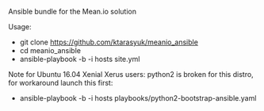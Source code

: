 Ansible bundle for the Mean.io solution 


Usage:

- git clone https://github.com/ktarasyuk/meanio_ansible
- cd meanio_ansible
- ansible-playbook -b -i hosts site.yml

Note for Ubuntu 16.04 Xenial Xerus users:
python2 is broken for this distro, for workaround launch this first:
- ansible-playbook -b -i hosts playbooks/python2-bootstrap-ansible.yaml
